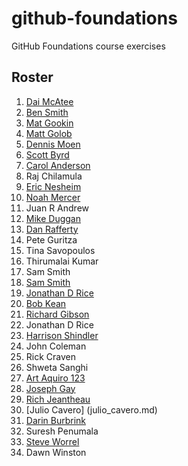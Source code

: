 # github-foundations
GitHub Foundations course exercises
## Roster
1. [Dai McAtee](dai_mcatee.md)
1. [Ben Smith](ben_smith.md)
1. [Mat Gookin](mat_gookin.md)
1. [Matt Golob](Matt_Golob.md)
1. [Dennis Moen](dennis_moen.md)
1. [Scott Byrd](scott_byrd.md)
1. [Carol Anderson](carol_anderson.md)
1. Raj Chilamula
1. [Eric Nesheim](eric_nesheim.md)
1. [Noah Mercer](noah_mercer.md)
1. Juan R Andrew
1. [Mike Duggan](mike_duggan.md)
1. [Dan Rafferty](dan_rafferty.md)
1. Pete Guritza
1. Tina Savopoulos
1. Thirumalai Kumar
1. Sam Smith
1. [Sam Smith](Sam_Smith.md)
1. [Jonathan D Rice](Jon_Rice.md)
1. [Bob Kean](bob_kean.md)
1. [Richard Gibson](richard_gibson.md)
1. Jonathan D Rice
1. [Harrison Shindler](harrison_shindler.md)
1. John Coleman
1. Rick Craven
1. Shweta Sanghi
1. [Art Aquiro 123](art_aquiro2.md)
1. [Joseph Gay](joseph_gay.md)
1. [Rich Jeantheau](rich_jeantheau.md)
1. [Julio Cavero] (julio_cavero.md)
1. [Darin Burbrink](darin_burbrink.md)
1. Suresh Penumala
1. [Steve Worrel](steve_worrel.md)
1. Dawn Winston
